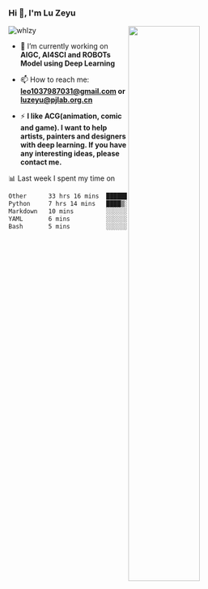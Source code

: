### Hi 👋, I'm Lu Zeyu

<img src="https://komarev.com/ghpvc/?username=whlzy&label=Profile%20views&color=0e75b6&style=flat" alt="whlzy" />
<img align="right" width="53%" src="https://github-readme-stats.vercel.app/api?username=whlzy&show_icons=true">

- 🔭 I’m currently working on **AIGC, AI4SCI and ROBOTs Model using Deep Learning**

- 📫 How to reach me: **leo1037987031@gmail.com or luzeyu@pjlab.org.cn**

- ⚡ **I like ACG(animation, comic and game). I want to help artists, painters and designers with deep learning. If you have any interesting ideas, please contact me.**

📊 Last week I spent my time on

<!--START_SECTION:waka-->

```txt
Other      33 hrs 16 mins  ████████████████████▒░░░░   81.34 %
Python     7 hrs 14 mins   ████▒░░░░░░░░░░░░░░░░░░░░   17.71 %
Markdown   10 mins         ░░░░░░░░░░░░░░░░░░░░░░░░░   00.43 %
YAML       6 mins          ░░░░░░░░░░░░░░░░░░░░░░░░░   00.26 %
Bash       5 mins          ░░░░░░░░░░░░░░░░░░░░░░░░░   00.24 %
```

<!--END_SECTION:waka-->

